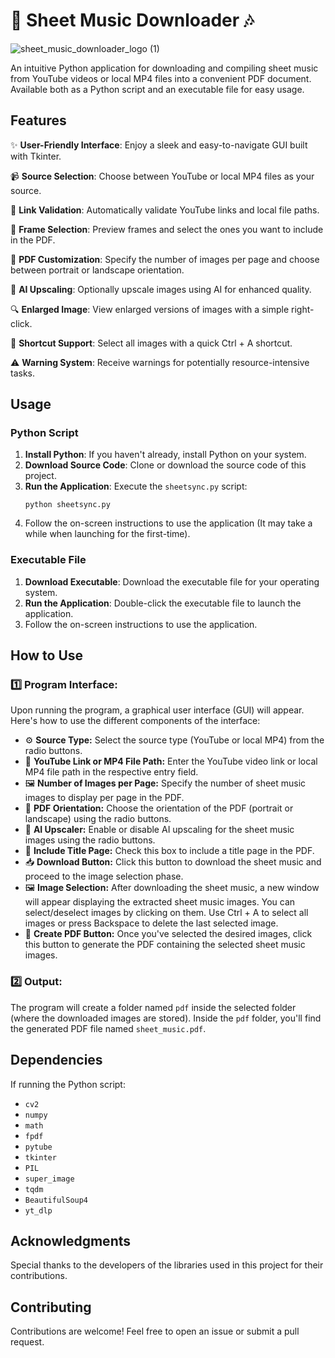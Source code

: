 # 🎵 Sheet Music Downloader 🎶

![sheet_music_downloader_logo (1)](https://github.com/hugh1davies/SheetSync/assets/78705624/41bacb54-dccb-4041-8c54-736d18b2c840)


An intuitive Python application for downloading and compiling sheet music from YouTube videos or local MP4 files into a convenient PDF document. Available both as a Python script and an executable file for easy usage.

## Features

✨ **User-Friendly Interface**: Enjoy a sleek and easy-to-navigate GUI built with Tkinter.

📹 **Source Selection**: Choose between YouTube or local MP4 files as your source.

🔗 **Link Validation**: Automatically validate YouTube links and local file paths.

🎨 **Frame Selection**: Preview frames and select the ones you want to include in the PDF.

📄 **PDF Customization**: Specify the number of images per page and choose between portrait or landscape orientation.

🚀 **AI Upscaling**: Optionally upscale images using AI for enhanced quality.

🔍 **Enlarged Image**: View enlarged versions of images with a simple right-click.

🔑 **Shortcut Support**: Select all images with a quick Ctrl + A shortcut.

⚠️ **Warning System**: Receive warnings for potentially resource-intensive tasks.

## Usage

### Python Script

1. **Install Python**: If you haven't already, install Python on your system.
2. **Download Source Code**: Clone or download the source code of this project.
3. **Run the Application**: Execute the `sheetsync.py` script:
    ```
    python sheetsync.py
    ```
4. Follow the on-screen instructions to use the application (It may take a while when launching for the first-time).

### Executable File

1. **Download Executable**: Download the executable file for your operating system.
2. **Run the Application**: Double-click the executable file to launch the application.
3. Follow the on-screen instructions to use the application.


## How to Use 

### 1️⃣ Program Interface:


Upon running the program, a graphical user interface (GUI) will appear. Here's how to use the different components of the interface:

- ⚙️ **Source Type:** Select the source type (YouTube or local MP4) from the radio buttons.
- 🔗 **YouTube Link or MP4 File Path:** Enter the YouTube video link or local MP4 file path in the respective entry field.
- 🖼️ **Number of Images per Page:** Specify the number of sheet music images to display per page in the PDF.
- 📏 **PDF Orientation:** Choose the orientation of the PDF (portrait or landscape) using the radio buttons.
- 🔄 **AI Upscaler:** Enable or disable AI upscaling for the sheet music images using the radio buttons.
- 📄 **Include Title Page:** Check this box to include a title page in the PDF.
- 📥 **Download Button:** Click this button to download the sheet music and proceed to the image selection phase.
- 🖼️ **Image Selection:** After downloading the sheet music, a new window will appear displaying the extracted sheet music images. You can select/deselect images by clicking on them. Use Ctrl + A to select all images or press Backspace to delete the last selected image.
- 📄 **Create PDF Button:** Once you've selected the desired images, click this button to generate the PDF containing the selected sheet music images.

### 2️⃣ Output:

The program will create a folder named `pdf` inside the selected folder (where the downloaded images are stored). Inside the `pdf` folder, you'll find the generated PDF file named `sheet_music.pdf`.


## Dependencies

If running the Python script:
- `cv2`
- `numpy`
- `math`
- `fpdf`
- `pytube`
- `tkinter`
- `PIL`
- `super_image`
- `tqdm`
- `BeautifulSoup4`
- `yt_dlp`

## Acknowledgments

Special thanks to the developers of the libraries used in this project for their contributions.

## Contributing

Contributions are welcome! Feel free to open an issue or submit a pull request.

